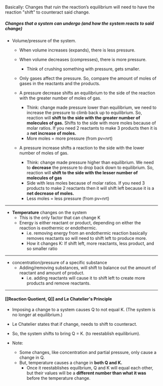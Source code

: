 
Basically: 
Changes that ruin the reaction’s equilibrium will need to have the reaction "shift" to counteract said change.

##### Changes that a system can undergo (and how the system reacts to said change)

- Volume/pressure of the system.
	- When volume increases (expands), there is less pressure.
	- When volume decreases (compresses), there is more pressure.
		- Think of crushing something with pressure, gets smaller.
	
	- Only gases affect the pressure. So, compare the amount of moles of gases in the reactants and the products.
	- A pressure decrease shifts an equilibrium to the side of the reaction with the greater number of moles of gas.

		- Think: change made pressure lower than equilibrium, we need to increase the pressure to climb back up to equilibrium. So, reaction will **shift to the side with the greater number of molecules of gas.**  Shifts to the side with more moles because of molar ratios. If you need 2 reactants to make 3 products then it is a **net increase of moles.** 
		- More moles = more pressure (from pv=nrt)


	- A pressure increase shifts a reaction to the side with the lower number of moles of gas.
		- Think: change made pressure higher than equilibrium. We need to **decrease** the pressure to drop back down to equilibrium. So, reaction will **shift to the side with the lesser number of molecules of gas**
		- Side with less moles because of molar ratios. If you need 3 products to make 2 reactants then it will shift left because it is a **net decrease of moles.** 
		- Less moles = less pressure (from pv=nrt)

---
- **Temperature** changes on the system
	- This is the only factor that can change K
	- Energy is either reactant or product, depending on either the reaction is exothermic or endothermic.
		- i.e. removing energy from an endothermic reaction basically removes reactants so will need to shift left to produce more.
		- How it changes K: If shift left, more reactants, less product, and so smaller ratio

---
- concentration/pressure of a specific substance
	- Adding/removing substances, will shift to balance out the amount of reactant and amount of product.
		- i.e. adding reactants will cause it to shift left to create more products and remove reactants.


---
#### [[Reaction Quotient, Q]] and Le Chatelier's Principle

- Imposing a change to a system causes Q to not equal K. (The system is no longer at equilibrium.)
- Le Chatelier states that if change, needs to shift to counteract.
- So, the system shifts to bring Q = K. (to reestablish equilibrium). 

- Note:
	- Some changes, like concentration and partial pressure, only cause a change in Q.
	- But, temperature causes a change in **both Q and K.** 
		- Once it reestablishes equilbrium, Q and K will equal each other, but their values will be a **different number than what it was** before the temperature change.









